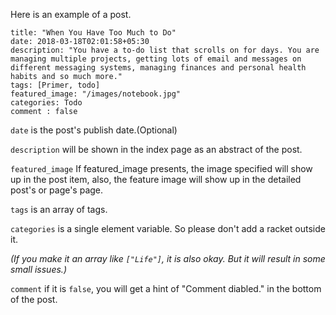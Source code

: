Here is an example of a post.
```
title: "When You Have Too Much to Do"
date: 2018-03-18T02:01:58+05:30
description: "You have a to-do list that scrolls on for days. You are managing multiple projects, getting lots of email and messages on different messaging systems, managing finances and personal health habits and so much more."
tags: [Primer, todo]
featured_image: "/images/notebook.jpg"
categories: Todo
comment : false
```

`date` is the post's publish date.(Optional)

`description` will be shown in the index page as an abstract of the post.

`featured_image` If featured_image presents, the image specified will show up in the post item, also, the feature image will show up in the detailed post's or page's page.

`tags` is an array of tags.

`categories` is a single element variable. So please don't add a racket outside it.

*(If you make it an array like `["Life"]`, it is also okay. But it will result in some small issues.)*

`comment` if it is `false`, you will get a hint of "Comment diabled." in the bottom of the post.
